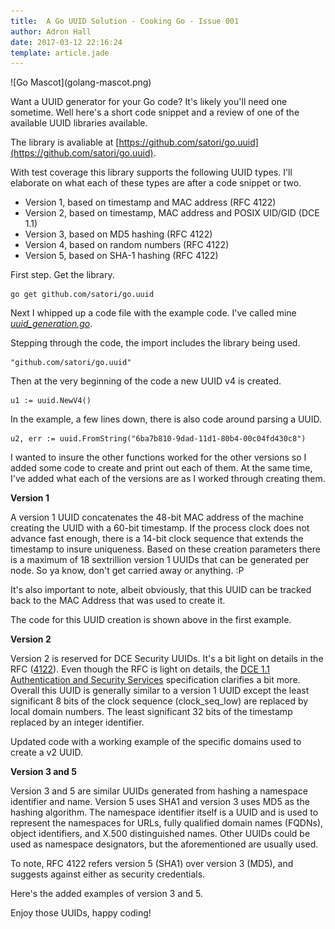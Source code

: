 ```yaml
---
title:  A Go UUID Solution - Cooking Go - Issue 001 
author: Adron Hall
date: 2017-03-12 22:16:24
template: article.jade
---
```

<div class="image float-right">
    ![Go Mascot](golang-mascot.png)
</div>

Want a UUID generator for your Go code? It's likely you'll need one sometime. Well here's a short code snippet and a review of one of the available UUID libraries available.

The library is avaliable at [https://github.com/satori/go.uuid](https://github.com/satori/go.uuid).

With test coverage this library supports the following UUID types. I'll elaborate on what each of these types are after a code snippet or two.

* Version 1, based on timestamp and MAC address (RFC 4122)
* Version 2, based on timestamp, MAC address and POSIX UID/GID (DCE 1.1)
* Version 3, based on MD5 hashing (RFC 4122)
* Version 4, based on random numbers (RFC 4122)
* Version 5, based on SHA-1 hashing (RFC 4122)

First step. Get the library.

```shell-script
go get github.com/satori/go.uuid
```

<span class="more"></span>

Next I whipped up a code file with the example code. I've called mine *[uuid_generation.go]()*.

<script src="https://gist.github.com/Adron/c7225ebc07058f443482925a4565afee.js"></script>


Stepping through the code, the import includes the library being used.

```
"github.com/satori/go.uuid"
```

Then at the very beginning of the code a new UUID v4 is created.

```
u1 := uuid.NewV4()
```

In the example, a few lines down, there is also code around parsing a UUID.

```
u2, err := uuid.FromString("6ba7b810-9dad-11d1-80b4-00c04fd430c8")
```

I wanted to insure the other functions worked for the other versions so I added some code to create and print out each of them. At the same time, I've added what each of the versions are as I worked through creating them.

**Version 1**

A version 1 UUID concatenates the 48-bit MAC address of the machine creating the UUID with a 60-bit timestamp. If the process clock does not advance fast enough, there is a 14-bit clock sequence that extends the timestamp to insure uniqueness. Based on these creation parameters there is a maximum of 18 sextrillion version 1 UUIDs that can be generated per node. So ya know, don't get carried away or anything.  :P

It's also important to note, albeit obviously, that this UUID can be tracked back to the MAC Address that was used to create it.

The code for this UUID creation is shown above in the first example.

**Version 2**

Version 2 is reserved for DCE Security UUIDs. It's a bit light on details in the RFC ([4122](https://www.ietf.org/rfc/rfc4122.txt)). Even though the RFC is light on details, the [DCE 1.1 Authentication and Security Services](http://pubs.opengroup.org/onlinepubs/9696989899/chap5.htm#tagcjh_08_02_01_01) specification clarifies a bit more. Overall this UUID is generally similar to a version 1 UUID except the least significant 8 bits of the clock sequence (clock_seq_low) are replaced by local domain numbers. The least significant 32 bits of the timestamp replaced by an integer identifier.

Updated code with a working example of the specific domains used to create a v2 UUID.

<script src="https://gist.github.com/Adron/738b30ce93d5cd0efc02c0a4f43ce8a1.js"></script>

**Version 3 and 5**

Version 3 and 5 are similar UUIDs generated from hashing a namespace identifier and name. Version 5 uses SHA1 and version 3 uses MD5 as the hashing algorithm. The namespace identifier itself is a UUID and is used to represent the namespaces for URLs, fully qualified domain names (FQDNs), object identifiers, and X.500 distinguished names. Other UUIDs could be used as namespace designators, but the aforementioned are usually used.

To note, RFC 4122 refers version 5 (SHA1) over version 3 (MD5), and suggests against either as security credentials.

Here's the added examples of version 3 and 5.

<script src="https://gist.github.com/Adron/b8864c5e0d652f8ca14eb154e806a3bd.js"></script>

Enjoy those UUIDs, happy coding!